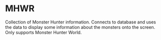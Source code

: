 # MHWR
Collection of Monster Hunter information.
Connects to database and uses the data to display some information about the monsters onto the screen.
Only supports Monster Hunter World.
